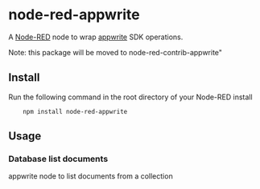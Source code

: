 node-red-appwrite
=================

A <a href="http://nodered.org" target="_new">Node-RED</a> node to wrap <a href="http://appwrite.io" target="_new">appwrite</a> SDK operations.

Note: this package will be moved to node-red-contrib-appwrite"

Install
-------

Run the following command in the root directory of your Node-RED install

        npm install node-red-appwrite

Usage
-----

### Database list documents

appwrite node to list documents from a collection

